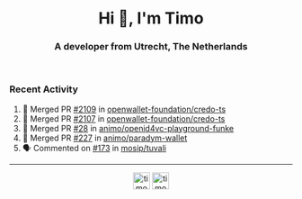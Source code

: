 <h1 align="center">Hi 👋, I'm Timo</h1>
<h3 align="center">A developer from Utrecht, The Netherlands</h3>
<br/>
<!-- https://github.com/rahuldkjain/github-profile-readme-generator --!>

<!--  <p align="left"><img src="https://github-readme-stats.vercel.app/api?username=timoglastra&show_icons=true&count_private=true&" alt="timoglastra" /></p> --!>

<!--
Github language stats
<p align="left"><img src="https://github-readme-stats.vercel.app/api/top-langs/?username=timoglastra&layout=compact" alt="timoglastra" /><p>
-->

<!-- Codestats language stats -->
<!-- <p align="left"><img src="https://codestats-readme.vercel.app/api/top-langs/?username=timoglastra&layout=compact&language_count=12" alt="timoglastra" /><p>    --!>
  
<h3>Recent Activity</h3>

<!--START_SECTION:activity-->
1. 🎉 Merged PR [#2109](https://github.com/openwallet-foundation/credo-ts/pull/2109) in [openwallet-foundation/credo-ts](https://github.com/openwallet-foundation/credo-ts)
2. 🎉 Merged PR [#2107](https://github.com/openwallet-foundation/credo-ts/pull/2107) in [openwallet-foundation/credo-ts](https://github.com/openwallet-foundation/credo-ts)
3. 🎉 Merged PR [#28](https://github.com/animo/openid4vc-playground-funke/pull/28) in [animo/openid4vc-playground-funke](https://github.com/animo/openid4vc-playground-funke)
4. 🎉 Merged PR [#227](https://github.com/animo/paradym-wallet/pull/227) in [animo/paradym-wallet](https://github.com/animo/paradym-wallet)
5. 🗣 Commented on [#173](https://github.com/mosip/tuvali/issues/173#issuecomment-2497697672) in [mosip/tuvali](https://github.com/mosip/tuvali)
<!--END_SECTION:activity-->

---

<p align="center">
<a href="https://twitter.com/timoglastra" target="blank"><img align="center" src="https://cdn.jsdelivr.net/npm/simple-icons@3.0.1/icons/twitter.svg" alt="timoglastra" height="30" width="30" /></a>
<a href="https://linkedin.com/in/timoglastra" target="blank"><img align="center" src="https://cdn.jsdelivr.net/npm/simple-icons@3.0.1/icons/linkedin.svg" alt="timoglastra" height="30" width="30" /></a>
</p>



